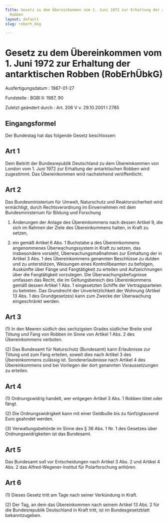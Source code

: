 ```yaml
---
Title: Gesetz zu dem Übereinkommen vom 1. Juni 1972 zur Erhaltung der antarktischen
  Robben
layout: default
slug: roberh_bkg

---
```


# Gesetz zu dem Übereinkommen vom 1. Juni 1972 zur Erhaltung der antarktischen Robben (RobErhÜbkG)

Ausfertigungsdatum
:   1987-01-27

Fundstelle
:   BGBl II: 1987, 90

Zuletzt geändert durch
:   Art. 206 V v. 29.10.2001 I 2785


## Eingangsformel

Der Bundestag hat das folgende Gesetz beschlossen:


## Art 1

Dem Beitritt der Bundesrepublik Deutschland zu dem Übereinkommen von
London vom 1. Juni 1972 zur Erhaltung der antarktischen Robben wird
zugestimmt. Das Übereinkommen wird nachstehend veröffentlicht.


## Art 2

Das Bundesministerium für Umwelt, Naturschutz und Reaktorsicherheit
wird ermächtigt, durch Rechtsverordnung im Einvernehmen mit dem
Bundesministerium für Bildung und Forschung

1.  Änderungen der Anlage des Übereinkommens nach dessen Artikel 9, die
    sich im Rahmen der Ziele des Übereinkommens halten, in Kraft zu
    setzen,


2.  ein gemäß Artikel 6 Abs. 1 Buchstabe a des Übereinkommens angenommenes
    Überwachungssystem in Kraft zu setzen, das insbesondere vorsieht,
    Überwachungsmaßnahmen zur Einhaltung der in Artikel 3 Abs. 1 des
    Übereinkommens genannten Beschlüsse zu dulden und zu unterstützen,
    Weisungen eines Kontrollbeamten zu befolgen, Auskünfte über Fänge und
    Fangtätigkeit zu erteilen und Aufzeichnungen über die Fangtätigkeit
    vorzulegen. Die Überwachungsbefugnisse umfassen das Recht, die im
    Geltungsbereich des Übereinkommens gemäß dessen Artikel 1 Abs. 1
    eingesetzten Schiffe der Vertragsparteien zu betreten. Das Grundrecht
    der Unverletzlichkeit der Wohnung (Artikel 13 Abs. 1 des
    Grundgesetzes) kann zum Zwecke der Überwachung eingeschränkt werden.





## Art 3

(1) In den Meeren südlich des sechzigsten Grades südlicher Breite sind
Tötung und Fang von Robben im Sinne von Artikel 1 Abs. 2 des
Übereinkommens verboten.

(2) Das Bundesamt für Naturschutz (Bundesamt) kann Erlaubnisse zur
Tötung und zum Fang erteilen, soweit dies nach Artikel 3 des
Übereinkommens zulässig ist. Sondererlaubnisse nach Artikel 4 des
Übereinkommens sind bei Vorliegen der dort genannten Voraussetzungen
zu erteilen.


## Art 4

(1) Ordnungswidrig handelt, wer entgegen Artikel 3 Abs. 1 Robben tötet
oder fängt.

(2) Die Ordnungswidrigkeit kann mit einer Geldbuße bis zu
fünfzigtausend Euro geahndet werden.

(3) Verwaltungsbehörde im Sinne des § 36 Abs. 1 Nr. 1 des Gesetzes
über Ordnungswidrigkeiten ist das Bundesamt.


## Art 5

Das Bundesamt soll vor Entscheidungen nach Artikel 3 Abs. 2 und
Artikel 4 Abs. 2 das Alfred-Wegener-Institut für Polarforschung
anhören.


## Art 6

(1) Dieses Gesetz tritt am Tage nach seiner Verkündung in Kraft.

(2) Der Tag, an dem das Übereinkommen nach seinem Artikel 13 Abs. 2
für die Bundesrepublik Deutschland in Kraft tritt, ist im
Bundesgesetzblatt bekanntzugeben.

